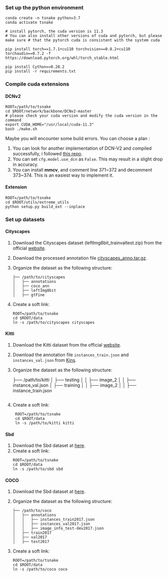 ### Set up the python environment

```
conda create -n tsnake python=3.7
conda activate tsnake

# install pytorch, the cuda version is 11.3
# You can also install other versions of cuda and pytorch, but please make sure # that the pytorch cuda is consistent with the system cuda

pip install torch==1.7.1+cu110 torchvision==0.8.2+cu110 torchaudio==0.7.2 -f https://download.pytorch.org/whl/torch_stable.html

pip install Cython==0.28.2
pip install -r requirements.txt
```

### Compile cuda extensions 

#### DCNv2
```
ROOT=/path/to/tsnake
cd $ROOT/network/backbone/DCNv2-master
# please check your cuda version and modify the cuda version in the command
export CUDA_HOME="/usr/local/cuda-11.3"
bash ./make.sh
```

Maybe you will encounter some build errors. You can choose a plan :

1.  You can look for another implementation of DCN-V2 and compiled successfully, i followed [this repo](https://github.com/lucasjinreal/DCNv2_latest/tree/master).
2.  You can set `cfg.model.use_dcn` as `False`. This may result in a slight drop in accuracy.
3.  You can install **mmcv**, and comment line 371~372 and decomment 373~374. This is an easiest way to implement it.

#### Extension
```
ROOT=/path/to/tsnake
cd $ROOT/utils/extreme_utils
python setup.py build_ext --inplace
```

### Set up datasets

#### Cityscapes

1. Download the Cityscapes dataset (leftImg8bit\_trainvaltest.zip) from the official [website](https://www.cityscapes-dataset.com/downloads/).

2. Download the processed annotation file [cityscapes_anno.tar.gz](https://drive.google.com/file/d/1hj1um8EE8SuJQhEWvmI-d8rkJe-AEVpi/view?usp=sharing).

3. Organize the dataset as the following structure:
    ```
    ├── /path/to/cityscapes
    │   ├── annotations
    │   ├── coco_ann
    │   ├── leftImg8bit
    │   ├── gtFine
    ```
    
4. Create a soft link:
    ```
    ROOT=/path/to/tsnake
    cd $ROOT/data
    ln -s /path/to/cityscapes cityscapes
    ```

#### Kitti

1. Download the Kitti dataset from the official [website](http://www.cvlibs.net/download.php?file=data_object_image_2.zip).
2. Download the annotation file `instances_train.json` and `instances_val.json` from [Kins](https://github.com/qqlu/Amodal-Instance-Segmentation-through-KINS-Dataset).
3. Organize the dataset as the following structure:

	├── /path/to/kitti
	│   ├── testing
	│   │   ├── image_2
	│   │   ├── instance_val.json
	│   ├── training
	│   │   ├── image_2
	│   │   ├── instance_train.json
   ```
4. Create a soft link:
   ```
    ROOT=/path/to/tsnake
    cd $ROOT/data
    ln -s /path/to/kitti kitti

#### Sbd

1. Download the Sbd dataset at [here](https://zjueducn-my.sharepoint.com/:u:/g/personal/pengsida_zju_edu_cn/EV2P-6J0s-hClwW8uZy1ZXYBPU0XwR7Ch7EBGOG2vfACGQ?e=wpyE2M).
2. Create a soft link:
    ```
    ROOT=/path/to/tsnake
    cd $ROOT/data
    ln -s /path/to/sbd sbd
    ```

#### COCO

1. Download the Sbd dataset at [here](https://cocodataset.org/#download).

2. Organize the dataset as the following structure:

   ```
   ├── /path/to/coco
   │   ├── annotations
   │   │   ├── instances_train2017.json
   │   │   ├── instances_val2017.json
   │   │   ├── image_info_test-dev2017.json
   │   ├── train2017
   │   ├── val2017
   │   ├── test2017
   ```

3. Create a soft link:

   ```
   ROOT=/path/to/tsnake
   cd $ROOT/data
   ln -s /path/to/coco coco
   ```
